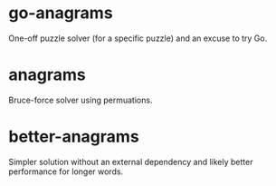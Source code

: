 # go-anagrams

One-off puzzle solver (for a specific puzzle) and an excuse to try Go.

# anagrams
Bruce-force solver using permuations.

# better-anagrams
Simpler solution without an external dependency and likely better performance for longer words.

